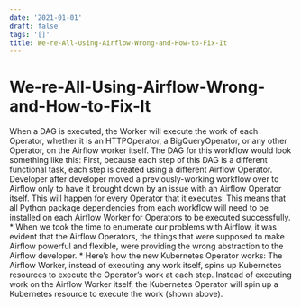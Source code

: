 ```yaml
---
date: '2021-01-01'
draft: false
tags: '[]'
title: We-re-All-Using-Airflow-Wrong-and-How-to-Fix-It
---
```


# We-re-All-Using-Airflow-Wrong-and-How-to-Fix-It

When a DAG is executed, the Worker will execute the work of each Operator, whether it is an HTTPOperator, a BigQueryOperator, or any other Operator, on the Airflow worker itself.
The DAG for this workflow would look something like this:
First, because each step of this DAG is a different functional task, each step is created using a different Airflow Operator.
Developer after developer moved a previously-working workflow over to Airflow only to have it brought down by an issue with an Airflow Operator itself.
This will happen for every Operator that it executes:
This means that all Python package dependencies from each workflow will need to be installed on each Airflow Worker for Operators to be executed successfully.
*
When we took the time to enumerate our problems with Airflow, it was evident that the Airflow Operators, the things that were supposed to make Airflow powerful and flexible, were providing the wrong abstraction to the Airflow developer.
*
Here’s how the new Kubernetes Operator works:
The Airflow Worker, instead of executing any work itself, spins up Kubernetes resources to execute the Operator’s work at each step.
Instead of executing work on the Airflow Worker itself, the Kubernetes Operator will spin up a Kubernetes resource to execute the work (shown above).
